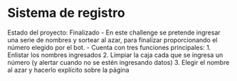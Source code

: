 <h1>Sistema de registro</h1>
Estado del proyecto: Finalizado
- En este challenge se pretende ingresar una serie de nombres y sortear al azar, para finalizar proporcionando el número elegido por el bot.
- Cuenta con tres funciones principales:
1. Enlistar los nombres ingresados
2. Limpiar la caja cada que se ingresa un número (y alertar cuando no se estén ingresando datos)
3. Elegir el nombre al azar y hacerlo explícito sobre la página
